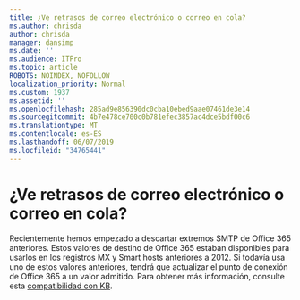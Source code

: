 ```yaml
---
title: ¿Ve retrasos de correo electrónico o correo en cola?
ms.author: chrisda
author: chrisda
manager: dansimp
ms.date: ''
ms.audience: ITPro
ms.topic: article
ROBOTS: NOINDEX, NOFOLLOW
localization_priority: Normal
ms.custom: 1937
ms.assetid: ''
ms.openlocfilehash: 285ad9e856390dc0cba10ebed9aae07461de3e14
ms.sourcegitcommit: 4b7e478ce700c0b781efec3857ac4dce5bdf00c6
ms.translationtype: MT
ms.contentlocale: es-ES
ms.lasthandoff: 06/07/2019
ms.locfileid: "34765441"
---
```

# <a name="are-you-seeing-email-delays-or-queued-mail"></a>¿Ve retrasos de correo electrónico o correo en cola?

Recientemente hemos empezado a descartar extremos SMTP de Office 365 anteriores. Estos valores de destino de Office 365 estaban disponibles para usarlos en los registros MX y Smart hosts anteriores a 2012. Si todavía usa uno de estos valores anteriores, tendrá que actualizar el punto de conexión de Office 365 a un valor admitido. Para obtener más información, consulte esta [compatibilidad con KB](https://support.microsoft.com/help/4057301/attr35-response-code-when-mail-is-sent-to-eop-exo).
